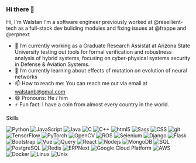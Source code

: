 ### Hi there 👋

<!--
**walstanb/walstanb** is a ✨ _special_ ✨ repository because its `README.md` (this file) appears on your GitHub profile.
-->

Hi, I'm Walstan
I'm a software engineer previously worked at @reseilient-tech as a full-stack dev buliding modules and fixing issues at @frappe and @erpnext

- 🔭 I’m currently working as a Graduate Research Assistat at Arizona State University testing out tools for formal verification and robustness analysis of hybrid systems, focusing on cyber-physical systems security in Defense & Aviation Systems.
- 🌱 I’m currently learning about effects of mutation on evolution of neural networks
- 📫 How to reach me: You can reach me out via email at walstanb@gmal.com
- 😄 Pronouns: He / him
- ⚡ Fun fact: I have a coin from almost every country in the world.

Skills

<p>
  <img alt="Python" src="https://img.shields.io/badge/-Python-3776AB?style=flat&logo=Python&logoColor=white" />
  <img alt="JavaScript" src="https://img.shields.io/badge/-JavaScript-3776AB?style=flat&logo=javascript&logoColor=white" />
  <img alt="Java" src="https://img.shields.io/badge/-Java-3776AB?style=flat&logo=java&logoColor=white" />
  <img alt="C" src="https://img.shields.io/badge/-C-3776AB?style=flat&logo=C&logoColor=white" />
  <img alt="C++" src="https://img.shields.io/badge/-C++-3776AB?style=flat&logo=cplusplus&logoColor=white" />
  <img alt="html5" src="https://img.shields.io/badge/-HTML5-E34F26?style=flat&logo=html5&logoColor=white" />
  <img alt="Sass" src="https://img.shields.io/badge/-Sass-3776AB?style=flat&logo=sass&logoColor=white" />
  <img alt="CSS" src="https://img.shields.io/badge/-CSS-3776AB?style=flat&logo=css&logoColor=white" />
  <img alt="git" src="https://img.shields.io/badge/-Git-F05032?style=flat&logo=git&logoColor=white" />
  <img alt="TensorFlow" src="https://img.shields.io/badge/-TensorFlow-3776AB?style=flat&logo=tensorflow&logoColor=white" />
  <img alt="PyTorch" src="https://img.shields.io/badge/-PyTorch-3776AB?style=flat&logo=pytorch&logoColor=white" />
  <img alt="OpenCV" src="https://img.shields.io/badge/-OpenCV-3776AB?style=flat&logo=opencV&logoColor=white" />
  <img alt="ROS" src="https://img.shields.io/badge/-ROS-3776AB?style=flat&logo=ros&logoColor=white" />
  <img alt="Selenium" src="https://img.shields.io/badge/-Selenium-3776AB?style=flat&logo=selenium&logoColor=white" />
  <img alt="Django" src="https://img.shields.io/badge/-Django-3776AB?style=flat&logo=django&logoColor=white" />
  <img alt="Flask" src="https://img.shields.io/badge/-Flask-3776AB?style=flat&logo=flask&logoColor=white" />
  <img alt="Bootstrap" src="https://img.shields.io/badge/-Bootstrap-3776AB?style=flat&logo=bootstrap&logoColor=white" />
  <img alt="Vue" src="https://img.shields.io/badge/-Vue-3776AB?style=flat&logo=vue&logoColor=white" />
  <img alt="jQuery" src="https://img.shields.io/badge/-jQuery-3776AB?style=flat&logo=jquery&logoColor=white" />
  <img alt="React" src="https://img.shields.io/badge/-React-3776AB?style=flat&logo=react&logoColor=white" />
  <img alt="Nodejs" src="https://img.shields.io/badge/-Nodejs-43853d?style=flat&logo=Node.js&logoColor=white" />
  <img alt="MongoDB" src="https://img.shields.io/badge/-MongoDB-13aa52?style=flat&logo=mongodb&logoColor=white" />
  <img alt="SQL" src="https://img.shields.io/badge/-SQL-3776AB?style=flat&logo=sql&logoColor=white" />
  <img alt="PostgreSQL" src="https://img.shields.io/badge/-PostgreSQL-3776AB?style=flat&logo=postgresql&logoColor=white" />
  <img alt="Redis" src="https://img.shields.io/badge/-Redis-3776AB?style=flat&logo=redis&logoColor=white" />
  <img alt="ERPNext" src="https://img.shields.io/badge/-ERPNext-3776AB?style=flat&logo=erpNext&logoColor=white" />
  <img alt="Google Cloud Platform" src="https://img.shields.io/badge/-Google_Cloud_Platform-1a73e8?style=flat&logo=google-cloud&logoColor=white" />
  <img alt="AWS" src="https://img.shields.io/badge/-AWS-3776AB?style=flat&logo=aws&logoColor=white" />
  <img alt="Docker" src="https://img.shields.io/badge/-Docker-3776AB?style=flat&logo=Docker&logoColor=white" />
  <img alt="Linux" src="https://img.shields.io/badge/-Linux-3776AB?style=flat&logo=linux&logoColor=white" />
  <img alt="Unix" src="https://img.shields.io/badge/-Unix-3776AB?style=flat&logo=unix&logoColor=white" />
</p>
